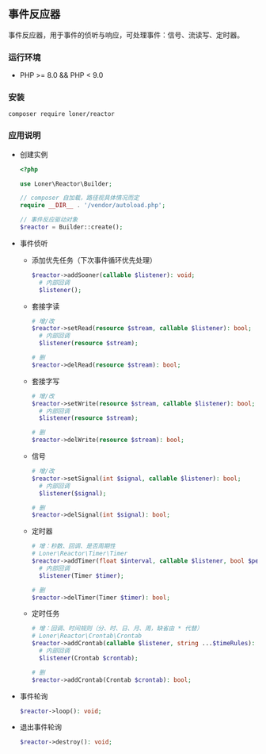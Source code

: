 ## 事件反应器
事件反应器，用于事件的侦听与响应，可处理事件：信号、流读写、定时器。
### 运行环境
- PHP >= 8.0 && PHP < 9.0
### 安装
```
composer require loner/reactor
```
### 应用说明
* 创建实例

    ```php
    <?php
  
    use Loner\Reactor\Builder;
  
    // composer 自加载，路径视具体情况而定
    require __DIR__ . '/vendor/autoload.php';
  
    // 事件反应驱动对象
    $reactor = Builder::create();
* 事件侦听
    * 添加优先任务（下次事件循环优先处理）

        ```php
        $reactor->addSooner(callable $listener): void;
          # 内部回调
          $listener();
        ```
    * 套接字读

        ```php
        # 增/改
        $reactor->setRead(resource $stream, callable $listener): bool;
          # 内部回调
          $listener(resource $stream);
      
        # 删
        $reactor->delRead(resource $stream): bool;
        ```
    * 套接字写

        ```php
        # 增/改
        $reactor->setWrite(resource $stream, callable $listener): bool;
          # 内部回调
          $listener(resource $stream);
      
        # 删
        $reactor->delWrite(resource $stream): bool;
        ```
    * 信号

        ```php
        # 增/改
        $reactor->setSignal(int $signal, callable $listener): bool;
          # 内部回调
          $listener($signal);
      
        # 删
        $reactor->delSignal(int $signal): bool;
        ```
    * 定时器

        ```php
        # 增：秒数、回调、是否周期性
        # Loner\Reactor\Timer\Timer
        $reactor->addTimer(float $interval, callable $listener, bool $periodic = false): Timer;
          # 内部回调
          $listener(Timer $timer);
      
        # 删
        $reactor->delTimer(Timer $timer): bool;
        ```
  * 定时任务

      ```php
      # 增：回调、时间规则（分、时、日、月、周，缺省由 * 代替）
      # Loner\Reactor\Crontab\Crontab
      $reactor->addCrontab(callable $listener, string ...$timeRules): Crontab;
        # 内部回调
        $listener(Crontab $crontab);
    
      # 删
      $reactor->addCrontab(Crontab $crontab): bool;
      ```
* 事件轮询

    ```php
    $reactor->loop(): void;
    ```
* 退出事件轮询

    ```php
    $reactor->destroy(): void;
    ```
